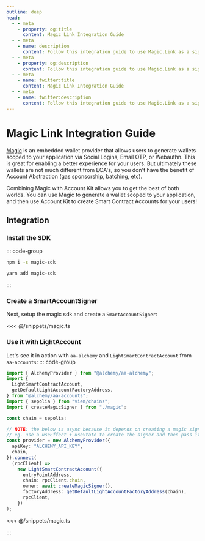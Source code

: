 ```yaml
---
outline: deep
head:
  - - meta
    - property: og:title
      content: Magic Link Integration Guide
  - - meta
    - name: description
      content: Follow this integration guide to use Magic.Link as a signer with Account Kit, a vertically integrated stack for building apps that support ERC-4337.
  - - meta
    - property: og:description
      content: Follow this integration guide to use Magic.Link as a signer with Account Kit, a vertically integrated stack for building apps that support ERC-4337.
  - - meta
    - name: twitter:title
      content: Magic Link Integration Guide
  - - meta
    - name: twitter:description
      content: Follow this integration guide to use Magic.Link as a signer with Account Kit, a vertically integrated stack for building apps that support ERC-4337.
---
```


# Magic Link Integration Guide

[Magic](https://magic.link) is an embedded wallet provider that allows users to generate wallets scoped to your application via Social Logins, Email OTP, or Webauthn. This is great for enabling a better experience for your users. But ultimately these wallets are not much different from EOA's, so you don't have the benefit of Account Abstraction (gas sponsorship, batching, etc).

Combining Magic with Account Kit allows you to get the best of both worlds. You can use Magic to generate a wallet scoped to your application, and then use Account Kit to create Smart Contract Accounts for your users!

## Integration

### Install the SDK

::: code-group

```bash [npm]
npm i -s magic-sdk
```

```bash [yarn]
yarn add magic-sdk
```

:::

### Create a SmartAccountSigner

Next, setup the magic sdk and create a `SmartAccountSigner`:

<<< @/snippets/magic.ts

### Use it with LightAccount

Let's see it in action with `aa-alchemy` and `LightSmartContractAccount` from `aa-accounts`:
::: code-group

```ts [example.ts]
import { AlchemyProvider } from "@alchemy/aa-alchemy";
import {
  LightSmartContractAccount,
  getDefaultLightAccountFactoryAddress,
} from "@alchemy/aa-accounts";
import { sepolia } from "viem/chains";
import { createMagicSigner } from "./magic";

const chain = sepolia;

// NOTE: the below is async because it depends on creating a magic signer. You can choose to break that up how you want
// eg. use a useEffect + useState to create the signer and then pass it down to the provider
const provider = new AlchemyProvider({
  apiKey: "ALCHEMY_API_KEY",
  chain,
}).connect(
  (rpcClient) =>
    new LightSmartContractAccount({
      entryPointAddress,
      chain: rpcClient.chain,
      owner: await createMagicSigner(),
      factoryAddress: getDefaultLightAccountFactoryAddress(chain),
      rpcClient,
    })
);
```

<<< @/snippets/magic.ts

:::
